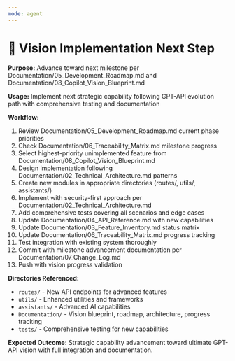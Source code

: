 ```yaml
---
mode: agent
---
```

# 🔮 Vision Implementation Next Step
**Purpose:** Advance toward next milestone per Documentation/05_Development_Roadmap.md and Documentation/08_Copilot_Vision_Blueprint.md

**Usage:** Implement next strategic capability following GPT-API evolution path with comprehensive testing and documentation

**Workflow:**
1. Review Documentation/05_Development_Roadmap.md current phase priorities
2. Check Documentation/06_Traceability_Matrix.md milestone progress
3. Select highest-priority unimplemented feature from Documentation/08_Copilot_Vision_Blueprint.md
4. Design implementation following Documentation/02_Technical_Architecture.md patterns
5. Create new modules in appropriate directories (routes/, utils/, assistants/)
6. Implement with security-first approach per Documentation/02_Technical_Architecture.md
7. Add comprehensive tests covering all scenarios and edge cases
8. Update Documentation/04_API_Reference.md with new capabilities
9. Update Documentation/03_Feature_Inventory.md status matrix
10. Update Documentation/06_Traceability_Matrix.md progress tracking
11. Test integration with existing system thoroughly
12. Commit with milestone advancement documentation per Documentation/07_Change_Log.md
13. Push with vision progress validation

**Directories Referenced:**
- `routes/` - New API endpoints for advanced features
- `utils/` - Enhanced utilities and frameworks  
- `assistants/` - Advanced AI capabilities
- `Documentation/` - Vision blueprint, roadmap, architecture, progress tracking
- `tests/` - Comprehensive testing for new capabilities

**Expected Outcome:** Strategic capability advancement toward ultimate GPT-API vision with full integration and documentation.

